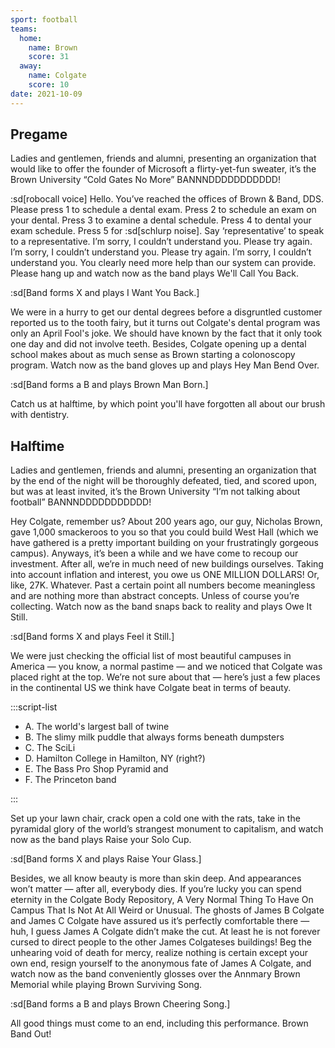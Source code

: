 ```yaml
---
sport: football
teams:
  home:
    name: Brown
    score: 31
  away:
    name: Colgate
    score: 10
date: 2021-10-09
---
```


## Pregame

Ladies and gentlemen, friends and alumni, presenting an organization that would like to offer the founder of Microsoft a flirty-yet-fun sweater, it’s the Brown University “Cold Gates No More” BANNNDDDDDDDDDDD!

:sd[robocall voice] Hello. You’ve reached the offices of Brown & Band, DDS. Please press 1 to schedule a dental exam. Press 2 to schedule an exam on your dental. Press 3 to examine a dental schedule. Press 4 to dental your exam schedule. Press 5 for :sd[schlurp noise]. Say ‘representative’ to speak to a representative. I’m sorry, I couldn’t understand you. Please try again. I’m sorry, I couldn’t understand you. Please try again. I’m sorry, I couldn’t understand you. You clearly need more help than our system can provide. Please hang up and watch now as the band plays We'll Call You Back.

:sd[Band forms X and plays I Want You Back.]

We were in a hurry to get our dental degrees before a disgruntled customer reported us to the tooth fairy, but it turns out Colgate's dental program was only an April Fool's joke. We should have known by the fact that it only took one day and did not involve teeth. Besides, Colgate opening up a dental school makes about as much sense as Brown starting a colonoscopy program. Watch now as the band gloves up and plays Hey Man Bend Over.

:sd[Band forms a B and plays Brown Man Born.]

Catch us at halftime, by which point you'll have forgotten all about our brush with dentistry.

## Halftime

Ladies and gentlemen, friends and alumni, presenting an organization that by the end of the night will be thoroughly defeated, tied, and scored upon, but was at least invited, it’s the Brown University “I’m not talking about football” BANNNDDDDDDDDDDD!

Hey Colgate, remember us? About 200 years ago, our guy, Nicholas Brown, gave 1,000 smackeroos to you so that you could build West Hall (which we have gathered is a pretty important building on your frustratingly gorgeous campus). Anyways, it’s been a while and we have come to recoup our investment. After all, we’re in much need of new buildings ourselves. Taking into account inflation and interest, you owe us ONE MILLION DOLLARS! Or, like, 27K. Whatever. Past a certain point all numbers become meaningless and are nothing more than abstract concepts. Unless of course you’re collecting. Watch now as the band snaps back to reality and plays Owe It Still.

:sd[Band forms X and plays Feel it Still.]

We were just checking the official list of most beautiful campuses in America — you know, a normal pastime — and we noticed that Colgate was placed right at the top. We’re not sure about that — here’s just a few places in the continental US we think have Colgate beat in terms of beauty.

:::script-list

- A. The world's largest ball of twine
- B. The slimy milk puddle that always forms beneath dumpsters
- C. The SciLi
- D. Hamilton College in Hamilton, NY (right?)
- E. The Bass Pro Shop Pyramid and
- F. The Princeton band

:::

Set up your lawn chair, crack open a cold one with the rats, take in the pyramidal glory of the world’s strangest monument to capitalism, and watch now as the band plays Raise your Solo Cup.

:sd[Band forms X and plays Raise Your Glass.]

Besides, we all know beauty is more than skin deep. And appearances won’t matter — after all, everybody dies. If you’re lucky you can spend eternity in the Colgate Body Repository, A Very Normal Thing To Have On Campus That Is Not At All Weird or Unusual. The ghosts of James B Colgate and James C Colgate have assured us it’s perfectly comfortable there — huh, I guess James A Colgate didn’t make the cut. At least he is not forever cursed to direct people to the other James Colgateses buildings! Beg the unhearing void of death for mercy, realize nothing is certain except your own end, resign yourself to the anonymous fate of James A Colgate, and watch now as the band conveniently glosses over the Annmary Brown Memorial while playing Brown Surviving Song.

:sd[Band forms a B and plays Brown Cheering Song.]

All good things must come to an end, including this performance. Brown Band Out!
